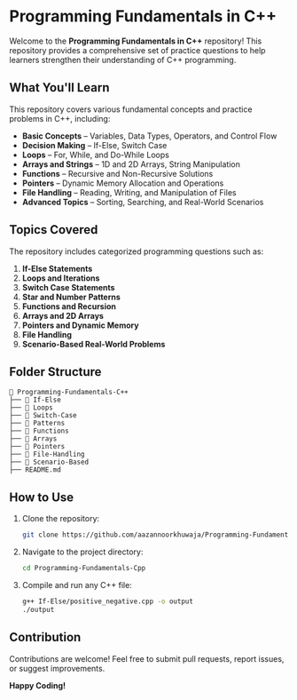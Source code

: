 # Programming Fundamentals in C++

Welcome to the **Programming Fundamentals in C++** repository! This repository provides a comprehensive set of practice questions to help learners strengthen their understanding of C++ programming.

## What You'll Learn

This repository covers various fundamental concepts and practice problems in C++, including:

- **Basic Concepts** – Variables, Data Types, Operators, and Control Flow
- **Decision Making** – If-Else, Switch Case
- **Loops** – For, While, and Do-While Loops
- **Arrays and Strings** – 1D and 2D Arrays, String Manipulation
- **Functions** – Recursive and Non-Recursive Solutions
- **Pointers** – Dynamic Memory Allocation and Operations
- **File Handling** – Reading, Writing, and Manipulation of Files
- **Advanced Topics** – Sorting, Searching, and Real-World Scenarios

## Topics Covered

The repository includes categorized programming questions such as:

1. **If-Else Statements**
2. **Loops and Iterations**
3. **Switch Case Statements**
4. **Star and Number Patterns**
5. **Functions and Recursion**
6. **Arrays and 2D Arrays**
7. **Pointers and Dynamic Memory**
8. **File Handling**
9. **Scenario-Based Real-World Problems**

## Folder Structure

```
📂 Programming-Fundamentals-C++
├── 📁 If-Else
├── 📁 Loops
├── 📁 Switch-Case
├── 📁 Patterns
├── 📁 Functions
├── 📁 Arrays
├── 📁 Pointers
├── 📁 File-Handling
├── 📁 Scenario-Based
├── README.md
```

## How to Use

1. Clone the repository:
   ```bash
   git clone https://github.com/aazannoorkhuwaja/Programming-Fundamentals
   ```
2. Navigate to the project directory:
   ```bash
   cd Programming-Fundamentals-Cpp
   ```
3. Compile and run any C++ file:
   ```bash
   g++ If-Else/positive_negative.cpp -o output
   ./output
   ```

## Contribution

Contributions are welcome! Feel free to submit pull requests, report issues, or suggest improvements.


**Happy Coding!** 


